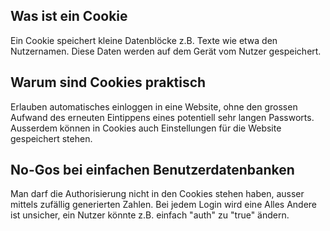 ## Was ist ein Cookie
Ein Cookie speichert kleine Datenblöcke z.B. Texte wie etwa den Nutzernamen. Diese Daten werden auf dem Gerät vom Nutzer gespeichert.

## Warum sind Cookies praktisch
Erlauben automatisches einloggen in eine Website, ohne den grossen Aufwand des erneuten Eintippens eines potentiell sehr langen Passworts. Ausserdem können in Cookies auch Einstellungen für die Website gespeichert stehen.

## No-Gos bei einfachen Benutzerdatenbanken
Man darf die Authorisierung nicht in den Cookies stehen haben, ausser mittels zufällig generierten Zahlen. Bei jedem Login wird eine  Alles Andere ist unsicher, ein Nutzer könnte z.B. einfach "auth" zu "true" ändern.
## 